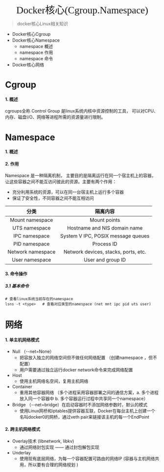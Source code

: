 <div align=center><font face="黑体" size=6>Docker核心(Cgroup.Namespace)</font></div>

> docker核心Linux相关知识

* Docker核心Cgroup
* Docker核心Namespace
  * namespace 概述
  * namespace 作用
  * namespace 命令
* Docker核心网络



# Cgroup

#### 1. 概述

cgroups全称 Control Group 是linux系统内核中资源控制的工具， 可以对CPU、内存、磁盘I/O、网络等进程所需的资源量进行限制。



# Namespace

#### 1. 概述



#### 2. 作用

Namespace 是一种隔离机制， 主要目的是隔离运行在同一个宿主机上的容器，让这些容器之间不能互访问彼此的资源。主要有两个作用：

* 充分利用系统的资源，可以在同一台宿主机上运行多个容器
* 保证了安全性，不同容器之间不能互相访问


|       分类        |               隔离内容               |
| :---------------: | :----------------------------------: |
|  Mount namespace  |             Mount points             |
|   UTS namespace   |     Hostname and NIS domain name     |
|   IPC namespace   |  System V IPC, POSIX message queues  |
|   PID namespace   |              Process ID              |
| Network namespace | Network devices, stacks, ports, etc. |
|  User namespace   |          User and group ID           |


#### 3. 命令操作

##### 3.1 基本命令

```shell
# 查看linux系统当前存在的namespace 
lsns -t <type>   # 查看对应类型的namespace (net mnt ipc pid uts user)
```



# 网络

#### 1. 单主机网络模式

* Null （--net=None）  
  * 把容放入独立的网络空间但不做任何网络配置 （创建namespace ，但不配置）
  * 用户需要通过独立运行docker network命令来完成网络配置
* Host
  * 使用主机网络名空间，复用主机网络
* Container
  * 重用其他容器网络 （多个进程采用容器部署之间的通信方案，a. 多个进程放入同一个容器中 b. 多个容器运行过程中共享同一个namespace）
* Bridge （--net=bridge）在启动容器时不添加网络参数时，默认的模式
  * 使用Linux网桥和iptables提供容器互联，Docker在每台主机上创建一个名叫docker0的网桥，通过veth pair来链接该主机的每一个EndPoint

#### 2. 跨主机网络模式

* Overlay技术 (libnetwork, libkv)
  * 通过网络封包实现 —— 通过封包解包实现
* Underlay
  * 使用现有底层网络，为每一个容器配置可路由的网络IP (容器与主机网络共用，所以要有合理的网络规划 )
